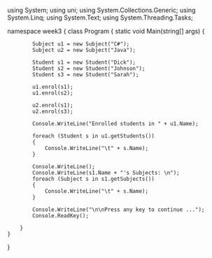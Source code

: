 using System;
using uni;
using System.Collections.Generic;
using System.Linq;
using System.Text;
using System.Threading.Tasks;


namespace week3
{
    class Program
    {
        static void Main(string[] args)
        {

            Subject u1 = new Subject("C#");
            Subject u2 = new Subject("Java");

            Student s1 = new Student("Dick");
            Student s2 = new Student("Johnson");
            Student s3 = new Student("Sarah");

            u1.enrol(s1);
            u1.enrol(s2);

            u2.enrol(s1);
            u2.enrol(s3);

            Console.WriteLine("Enrolled students in " + u1.Name);

            foreach (Student s in u1.getStudents())
            {
                Console.WriteLine("\t" + s.Name);
            }

            Console.WriteLine();
            Console.WriteLine(s1.Name + "'s Subjects: \n");
            foreach (Subject s in s1.getSubjects())
            {
                Console.WriteLine("\t" + s.Name);
            }

            Console.WriteLine("\n\nPress any key to continue ...");
            Console.ReadKey();

        }
    }

    
}
